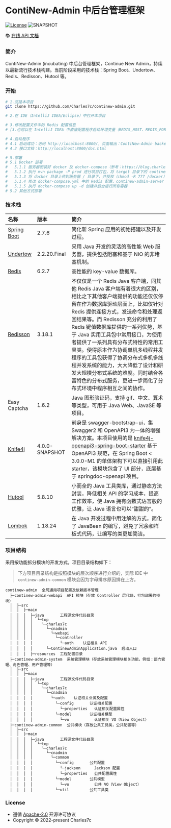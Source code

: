 # ContiNew-Admin 中后台管理框架

[![License](https://img.shields.io/badge/License-Apache%202.0-green.svg)](https://github.com/Charles7c/continew-admin/blob/dev/LICENSE)
![SNAPSHOT](https://img.shields.io/badge/SNAPSHOT-v0.0.1-%23ff3f59.svg)

📚 [在线 API 文档](http://cnadmin.charles7c.top/doc.html)

### 简介

ContiNew-Admin (incubating) 中后台管理框架，Continue New Admin，持续以最新流行技术栈构建。当前阶段采用的技术栈：Spring Boot、Undertow、Redis、Redisson、Hutool 等。

### 开始

```bash
# 1.克隆本项目
git clone https://github.com/Charles7c/continew-admin.git

# 2.在 IDE（IntelliJ IDEA/Eclipse）中打开本项目

# 3.修改配置文件中的 Redis 配置信息
# [3.也可以在 IntelliJ IDEA 中直接配置程序启动环境变量（REDIS_HOST、REDIS_PORT、REDIS_PWD、REDIS_DB）]

# 4.启动程序
# 4.1 启动成功：访问 http://localhost:8000/，页面输出：ContiNew-Admin backend service started successfully.
# 4.2 接口文档：http://localhost:8000/doc.html

# 5.部署
# 5.1 Docker 部署
#   5.1.1 服务器安装好 docker 及 docker-compose（参考：https://blog.charles7c.top/categories/fragments/2022/10/31/CentOS%E5%AE%89%E8%A3%85Docker）
#   5.1.2 执行 mvn package -P prod 进行项目打包，将 target 目录下的 continew-admin.jar 放到 /docker/continew-admin/server 目录下
#   5.1.3 将 docker 目录上传到服务器 / 目录下，并授权（chmod -R 777 /docker）
#   5.1.4 修改 docker-compose.yml 中的 Redis 配置、continew-admin-server 配置、Nginx 配置
#   5.1.5 执行 docker-compose up -d 创建并后台运行所有容器
# 5.2 其他方式部署
```

### 技术栈

| 名称                                                         | 版本           | 简介                                                         |
| :----------------------------------------------------------- | :------------- | :----------------------------------------------------------- |
| [Spring Boot](https://spring.io/projects/spring-boot)        | 2.7.6          | 简化新 Spring 应用的初始搭建以及开发过程。                   |
| [Undertow](https://undertow.io/)                             | 2.2.20.Final   | 采用 Java 开发的灵活的高性能 Web 服务器，提供包括阻塞和基于 NIO 的非堵塞机制。 |
| [Redis](https://redis.io/)                                   | 6.2.7          | 高性能的 key-value 数据库。                                  |
| [Redisson](https://github.com/redisson/redisson/wiki/Redisson%E9%A1%B9%E7%9B%AE%E4%BB%8B%E7%BB%8D) | 3.18.1         | 不仅仅是一个 Redis Java 客户端，同其他 Redis Java 客户端有着很大的区别，相比之下其他客户端提供的功能还仅仅停留在作为数据库驱动层面上，比如仅针对 Redis 提供连接方式，发送命令和处理返回结果等。而 Redisson 充分的利用了 Redis 键值数据库提供的一系列优势，基于 Java 实用工具包中常用接口，为使用者提供了一系列具有分布式特性的常用工具类。使得原本作为协调单机多线程并发程序的工具包获得了协调分布式多机多线程并发系统的能力，大大降低了设计和研发大规模分布式系统的难度。同时结合各富特色的分布式服务，更进一步简化了分布式环境中程序相互之间的协作。 |
| Easy Captcha                                                 | 1.6.2          | Java 图形验证码，支持 gif、中文、算术等类型，可用于 Java Web、JavaSE 等项目。 |
| [Knife4j](https://doc.xiaominfo.com/)                        | 4.0.0-SNAPSHOT | 前身是 swagger-bootstrap-ui，集 Swagger2 和 OpenAPI3 为一体的增强解决方案。本项目使用的是 [knife4j-openapi3-spring-boot-starter](https://gitee.com/xiaoym/swagger-bootstrap-ui-demo/tree/master/knife4j-springdoc-openapi-demo) 基于 OpenAPI3 规范，在 Spring Boot < 3.0.0-M1 的单体架构下可以直接引用此 starter，该模块包含了 UI 部分，底层基于 springdoc-openapi 项目。 |
| [Hutool](https://www.hutool.cn/)                             | 5.8.10         | 小而全的 Java 工具类库，通过静态方法封装，降低相关 API 的学习成本，提高工作效率，使 Java 拥有函数式语言般的优雅，让 Java 语言也可以“甜甜的”。 |
| [Lombok](https://projectlombok.org/)                         | 1.18.24        | 在 Java 开发过程中用注解的方式，简化了 JavaBean 的编写，避免了冗余和样板式代码，让编写的类更加简洁。 |

### 项目结构

采用按功能拆分模块的开发方式，项目目录结构如下：

> 下方项目目录结构是按照模块的层次顺序进行介绍的，实际 IDE 中 `continew-admin-common` 模块会因为字母排序原因排在上方。
>

```
continew-admin  全局通用项目配置及依赖版本管理
  ├─continew-admin-webapi  API 模块（存放 Controller 层代码，打包部署的模块）
  │  ├─src
  │  │  ├─main
  │  │  │  ├─java       工程源文件代码目录
  │  │  │  │  └─top
  │  │  │  │    └─charles7c
  │  │  │  │      └─cnadmin
  │  │  │  │        └─webapi
  │  │  │  │          └─controller  
  │  │  │  │            └─auth    认证相关 API
  │  │  │  │      └─ContinewAdminApplication.java  启动入口
  │  │  │  ├─resources  工程配置目录
  ├─continew-admin-system  系统管理模块（存放系统管理模块相关功能，例如：部门管理、角色管理、用户管理等）
  │  ├─src
  │  │  ├─main
  │  │  │  ├─java       工程源文件代码目录
  │  │  │  │  └─top
  │  │  │  │    └─charles7c
  │  │  │  │      └─cnadmin
  │  │  │  │        └─auth    认证相关业务及配置
  │  │  │  │          └─config       认证相关配置
  │  │  │  │            └─properties   认证相关配置属性
  │  │  │  │          └─model        认证相关模型
  │  │  │  │            └─vo           认证相关 VO（View Object）
  ├─continew-admin-common  公共模块（存放公共工具类，公共配置等）
  │  ├─src
  │  │  ├─main
  │  │  │  ├─java       工程源文件代码目录
  │  │  │  │  └─top
  │  │  │  │    └─charles7c
  │  │  │  │      └─cnadmin
  │  │  │  │        └─common
  │  │  │  │          └─config       公共配置
  │  │  │  │            └─jackson      Jackson 配置
  │  │  │  │            └─properties   公共配置属性
  │  │  │  │          └─model        公共模型
  │  │  │  │            └─vo           公共 VO（View Object）
  │  │  │  │          └─util         公共工具类
```

### License

- 遵循 [Apache-2.0](https://github.com/Charles7c/continew-admin/blob/dev/LICENSE) 开源许可协议
- Copyright © 2022-present Charles7c